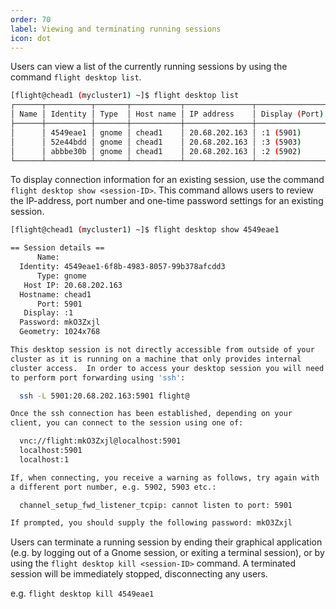 ```yaml
---
order: 70
label: Viewing and terminating running sessions
icon: dot
---
```


Users can view a list of the currently running sessions by using the command `flight desktop list`.

```bash
[flight@chead1 (mycluster1) ~]$ flight desktop list
┌──────┬──────────┬───────┬───────────┬───────────────┬────────────────┬──────────┬────────┐
│ Name │ Identity │ Type  │ Host name │ IP address    │ Display (Port) │ Password │ State  │
├──────┼──────────┼───────┼───────────┼───────────────┼────────────────┼──────────┼────────┤
│      │ 4549eae1 │ gnome │ chead1    │ 20.68.202.163 │ :1 (5901)      │ mkO3Zxjl │ Active │
│      │ 52e44bdd │ gnome │ chead1    │ 20.68.202.163 │ :3 (5903)      │ 5eAlaST0 │ Active │
│      │ abbbe30b │ gnome │ chead1    │ 20.68.202.163 │ :2 (5902)      │ XLH7bV30 │ Active │
└──────┴──────────┴───────┴───────────┴───────────────┴────────────────┴──────────┴────────┘
```

To display connection information for an existing session, use the command `flight desktop show <session-ID>`. This command allows users to review the IP-address, port number and one-time password settings for an existing session.

```bash
[flight@chead1 (mycluster1) ~]$ flight desktop show 4549eae1

== Session details ==
      Name:
  Identity: 4549eae1-6f8b-4983-8057-99b378afcdd3
      Type: gnome
   Host IP: 20.68.202.163
  Hostname: chead1
      Port: 5901
   Display: :1
  Password: mkO3Zxjl
  Geometry: 1024x768

This desktop session is not directly accessible from outside of your
cluster as it is running on a machine that only provides internal
cluster access.  In order to access your desktop session you will need
to perform port forwarding using 'ssh':

  ssh -L 5901:20.68.202.163:5901 flight@

Once the ssh connection has been established, depending on your
client, you can connect to the session using one of:

  vnc://flight:mkO3Zxjl@localhost:5901
  localhost:5901
  localhost:1

If, when connecting, you receive a warning as follows, try again with
a different port number, e.g. 5902, 5903 etc.:

  channel_setup_fwd_listener_tcpip: cannot listen to port: 5901

If prompted, you should supply the following password: mkO3Zxjl

```

Users can terminate a running session by ending their graphical application (e.g. by logging out of a Gnome session, or exiting a terminal session), or by using the `flight desktop kill <session-ID>` command. A terminated session will be immediately stopped, disconnecting any users.

e.g. `flight desktop kill 4549eae1`
